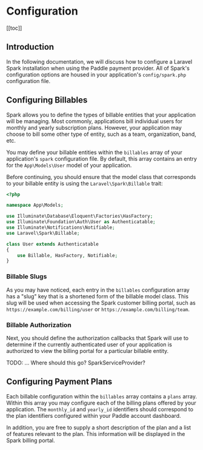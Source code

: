 # Configuration

[[toc]]

## Introduction

In the following documentation, we will discuss how to configure a Laravel Spark installation when using the Paddle payment provider. All of Spark's configuration options are housed in your application's `config/spark.php` configuration file.

## Configuring Billables

Spark allows you to define the types of billable entities that your application will be managing. Most commonly, applications bill individual users for monthly and yearly subscription plans. However, your application may choose to bill some other type of entity, such as a team, organization, band, etc.

You may define your billable entities within the `billables` array of your application's `spark` configuration file. By default, this array contains an entry for the `App\Models\User` model of your application.

Before continuing, you should ensure that the model class that corresponds to your billable entity is using the `Laravel\Spark\Billable` trait:

```php
<?php

namespace App\Models;

use Illuminate\Database\Eloquent\Factories\HasFactory;
use Illuminate\Foundation\Auth\User as Authenticatable;
use Illuminate\Notifications\Notifiable;
use Laravel\Spark\Billable;

class User extends Authenticatable
{
    use Billable, HasFactory, Notifiable;
}
```

### Billable Slugs

As you may have noticed, each entry in the `billables` configuration array has a "slug" key that is a shortened form of the billable model class. This slug will be used when accessing the Spark customer billing portal, such as `https://example.com/billing/user` or `https://example.com/billing/team`.

### Billable Authorization

Next, you should define the authorization callbacks that Spark will use to determine if the currently authenticated user of your application is authorized to view the billing portal for a particular billable entity.

TODO: ... Where should this go? SparkServiceProvider?

## Configuring Payment Plans

Each billable configuration within the `billables` array contains a `plans` array. Within this array you may configure each of the billing plans offered by your application. The `monthly_id` and `yearly_id` identifiers should correspond to the plan identifiers configured within your Paddle account dashboard.

In addition, you are free to supply a short description of the plan and a list of features relevant to the plan. This information will be displayed in the Spark billing portal.

